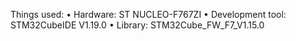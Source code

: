 Things used:
• Hardware: ST NUCLEO-F767ZI
• Development tool: STM32CubeIDE V1.19.0
• Library: STM32Cube_FW_F7_V1.15.0
